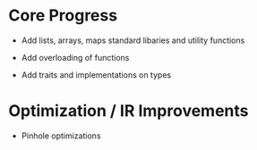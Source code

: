 # Core Progress

- Add lists, arrays, maps standard libaries and utility functions

- Add overloading of functions

- Add traits and implementations on types



# Optimization / IR Improvements

- Pinhole optimizations
